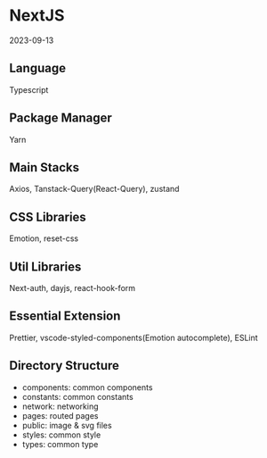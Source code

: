 # NextJS

2023-09-13

## Language

Typescript

## Package Manager

Yarn

## Main Stacks

Axios, Tanstack-Query(React-Query), zustand

## CSS Libraries

Emotion, reset-css

## Util Libraries

Next-auth, dayjs, react-hook-form

## Essential Extension

Prettier, vscode-styled-components(Emotion autocomplete), ESLint

## Directory Structure

- components: common components
- constants: common constants
- network: networking
- pages: routed pages
- public: image & svg files
- styles: common style
- types: common type
